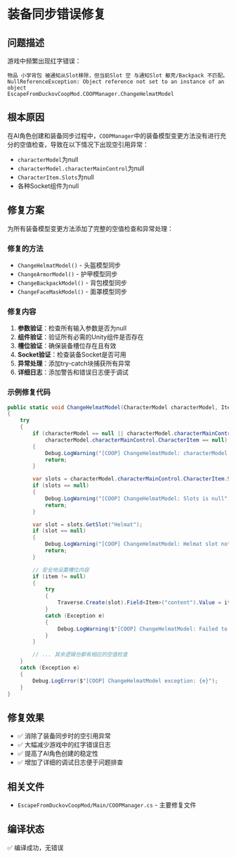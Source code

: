 # 装备同步错误修复

## 问题描述

游戏中频繁出现红字错误：
```
物品 小学背包 被通知从Slot移除，但当前Slot 空 与通知Slot 躯壳/Backpack 不匹配。
NullReferenceException: Object reference not set to an instance of an object
EscapeFromDuckovCoopMod.COOPManager.ChangeHelmatModel
```

## 根本原因

在AI角色创建和装备同步过程中，`COOPManager`中的装备模型变更方法没有进行充分的空值检查，导致在以下情况下出现空引用异常：
- `characterModel`为null
- `characterModel.characterMainControl`为null
- `CharacterItem.Slots`为null
- 各种Socket组件为null

## 修复方案

为所有装备模型变更方法添加了完整的空值检查和异常处理：

### 修复的方法
- `ChangeHelmatModel()` - 头盔模型同步
- `ChangeArmorModel()` - 护甲模型同步  
- `ChangeBackpackModel()` - 背包模型同步
- `ChangeFaceMaskModel()` - 面罩模型同步

### 修复内容
1. **参数验证**：检查所有输入参数是否为null
2. **组件验证**：验证所有必需的Unity组件是否存在
3. **槽位验证**：确保装备槽位存在且有效
4. **Socket验证**：检查装备Socket是否可用
5. **异常处理**：添加try-catch块捕获所有异常
6. **详细日志**：添加警告和错误日志便于调试

### 示例修复代码

```csharp
public static void ChangeHelmatModel(CharacterModel characterModel, Item item)
{
    try
    {
        if (characterModel == null || characterModel.characterMainControl == null || 
            characterModel.characterMainControl.CharacterItem == null)
        {
            Debug.LogWarning("[COOP] ChangeHelmatModel: characterModel or CharacterItem is null");
            return;
        }

        var slots = characterModel.characterMainControl.CharacterItem.Slots;
        if (slots == null)
        {
            Debug.LogWarning("[COOP] ChangeHelmatModel: Slots is null");
            return;
        }

        var slot = slots.GetSlot("Helmat");
        if (slot == null)
        {
            Debug.LogWarning("[COOP] ChangeHelmatModel: Helmat slot not found");
            return;
        }

        // 安全地设置槽位内容
        if (item != null)
        {
            try
            {
                Traverse.Create(slot).Field<Item>("content").Value = item;
            }
            catch (Exception e)
            {
                Debug.LogWarning($"[COOP] ChangeHelmatModel: Failed to set slot content: {e.Message}");
            }
        }

        // ... 其余逻辑也都有相应的空值检查
    }
    catch (Exception e)
    {
        Debug.LogError($"[COOP] ChangeHelmatModel exception: {e}");
    }
}
```

## 修复效果

- ✅ 消除了装备同步时的空引用异常
- ✅ 大幅减少游戏中的红字错误日志
- ✅ 提高了AI角色创建的稳定性
- ✅ 增加了详细的调试日志便于问题排查

## 相关文件

- `EscapeFromDuckovCoopMod/Main/COOPManager.cs` - 主要修复文件

## 编译状态

✅ 编译成功，无错误